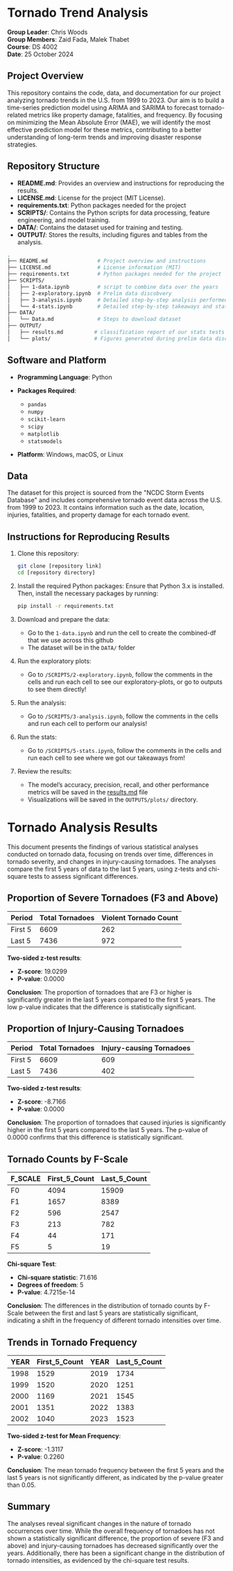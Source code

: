 # Tornado Trend Analysis

**Group Leader**: Chris Woods  
**Group Members**: Zaid Fada, Malek Thabet  
**Course**: DS 4002  
**Date**: 25 October 2024

## Project Overview

This repository contains the code, data, and documentation for our project analyzing tornado trends in the U.S. from 1999 to 2023. Our aim is to build a time-series prediction model using ARIMA and SARIMA to forecast tornado-related metrics like property damage, fatalities, and frequency. By focusing on minimizing the Mean Absolute Error (MAE), we will identify the most effective prediction model for these metrics, contributing to a better understanding of long-term trends and improving disaster response strategies.

## Repository Structure

- **README.md**: Provides an overview and instructions for reproducing the results.
- **LICENSE.md**: License for the project (MIT License).
- **requirements.txt**: Python packages needed for the project
- **SCRIPTS/**: Contains the Python scripts for data processing, feature engineering, and model training.
- **DATA/**: Contains the dataset used for training and testing.
- **OUTPUT/**: Stores the results, including figures and tables from the analysis.

```bash
.
├── README.md                # Project overview and instructions
├── LICENSE.md               # License information (MIT)
├── requirements.txt         # Python packages needed for the project
├── SCRIPTS/
│   ├── 1-data.ipynb         # script to combine data over the years
│   ├── 2-exploratory.ipynb  # Prelim data discobvery
│   ├── 3-analysis.ipynb     # Detailed step-by-step analysis performed
│   └── 4-stats.ipynb        # Detailed step-by-step takeaways and stats performed
├── DATA/
│   └── Data.md              # Steps to download dataset
├── OUTPUT/
│   ├── results.md          # classification report of our stats tests
│   └── plots/              # Figures generated during prelim data discovery
```

## Software and Platform

- **Programming Language**: Python
- **Packages Required**:

  - `pandas`
  - `numpy`
  - `scikit-learn`
  - `scipy`
  - `matplotlib`
  - `statsmodels`

- **Platform**: Windows, macOS, or Linux

## Data

The dataset for this project is sourced from the "NCDC Storm Events Database" and includes comprehensive tornado event data across the U.S. from 1999 to 2023. It contains information such as the date, location, injuries, fatalities, and property damage for each tornado event.

## Instructions for Reproducing Results

1. Clone this repository:

   ```bash
   git clone [repository link]
   cd [repository directory]
   ```

2. Install the required Python packages: Ensure that Python 3.x is installed. Then, install the necessary packages by running:
   ```bash
   pip install -r requirements.txt
   ```
3. Download and prepare the data:

   - Go to the `1-data.ipynb` and run the cell to create the combined-df that we use across this github
   - The dataset will be in the `DATA/` folder

4. Run the exploratory plots:

   - Go to `/SCRIPTS/2-exploratory.ipynb`, follow the comments in the cells and run each cell to see our exploratory-plots, or go to outputs to see them directly!

5. Run the analysis:

   - Go to `/SCRIPTS/3-analysis.ipynb`, follow the comments in the cells and run each cell to perform our analysis!

6. Run the stats:

   - Go to `/SCRIPTS/5-stats.ipynb`, follow the comments in the cells and run each cell to see where we got our takeaways from!

7. Review the results:
   - The model’s accuracy, precision, recall, and other performance metrics will be saved in the [results.md](OUTPUTS/results.md) file
   - Visualizations will be saved in the `OUTPUTS/plots/` directory.

  # Tornado Analysis Results

This document presents the findings of various statistical analyses conducted on tornado data, focusing on trends over time, differences in tornado severity, and changes in injury-causing tornadoes. The analyses compare the first 5 years of data to the last 5 years, using z-tests and chi-square tests to assess significant differences.

## Proportion of Severe Tornadoes (F3 and Above)

| Period  | Total Tornadoes | Violent Tornado Count |
| ------- | --------------- | --------------------- |
| First 5 | 6609            | 262                   |
| Last 5  | 7436            | 972                   |

**Two-sided z-test results**:

- **Z-score**: 19.0299
- **P-value**: 0.0000

**Conclusion**: The proportion of tornadoes that are F3 or higher is significantly greater in the last 5 years compared to the first 5 years. The low p-value indicates that the difference is statistically significant.

## Proportion of Injury-Causing Tornadoes

| Period  | Total Tornadoes | Injury-causing Tornadoes |
| ------- | --------------- | ------------------------ |
| First 5 | 6609            | 609                      |
| Last 5  | 7436            | 402                      |

**Two-sided z-test results**:

- **Z-score**: -8.7166
- **P-value**: 0.0000

**Conclusion**: The proportion of tornadoes that caused injuries is significantly higher in the first 5 years compared to the last 5 years. The p-value of 0.0000 confirms that this difference is statistically significant.

## Tornado Counts by F-Scale

| F_SCALE | First_5_Count | Last_5_Count |
| ------- | ------------- | ------------ |
| F0      | 4094          | 15909        |
| F1      | 1657          | 8389         |
| F2      | 596           | 2547         |
| F3      | 213           | 782          |
| F4      | 44            | 171          |
| F5      | 5             | 19           |

**Chi-square Test**:

- **Chi-square statistic**: 71.616
- **Degrees of freedom**: 5
- **P-value**: 4.7215e-14

**Conclusion**: The differences in the distribution of tornado counts by F-Scale between the first and last 5 years are statistically significant, indicating a shift in the frequency of different tornado intensities over time.

## Trends in Tornado Frequency

| YEAR | First_5_Count | YEAR | Last_5_Count |
| ---- | ------------- | ---- | ------------ |
| 1998 | 1529          | 2019 | 1734         |
| 1999 | 1520          | 2020 | 1251         |
| 2000 | 1169          | 2021 | 1545         |
| 2001 | 1351          | 2022 | 1383         |
| 2002 | 1040          | 2023 | 1523         |

**Two-sided z-test for Mean Frequency**:

- **Z-score**: -1.3117
- **P-value**: 0.2260

**Conclusion**: The mean tornado frequency between the first 5 years and the last 5 years is not significantly different, as indicated by the p-value greater than 0.05.

## Summary

The analyses reveal significant changes in the nature of tornado occurrences over time. While the overall frequency of tornadoes has not shown a statistically significant difference, the proportion of severe (F3 and above) and injury-causing tornadoes has decreased significantly over the years. Additionally, there has been a significant change in the distribution of tornado intensities, as evidenced by the chi-square test results.

